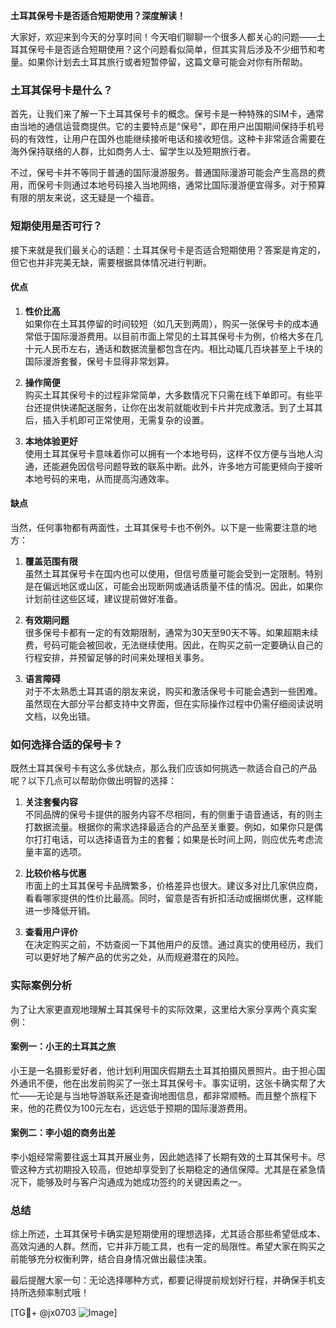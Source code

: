 **土耳其保号卡是否适合短期使用？深度解读！**

大家好，欢迎来到今天的分享时间！今天咱们聊聊一个很多人都关心的问题——土耳其保号卡是否适合短期使用？这个问题看似简单，但其实背后涉及不少细节和考量。如果你计划去土耳其旅行或者短暂停留，这篇文章可能会对你有所帮助。

### 土耳其保号卡是什么？

首先，让我们来了解一下土耳其保号卡的概念。保号卡是一种特殊的SIM卡，通常由当地的通信运营商提供。它的主要特点是“保号”，即在用户出国期间保持手机号码的有效性，让用户在国外也能继续接听电话和接收短信。这种卡非常适合需要在海外保持联络的人群，比如商务人士、留学生以及短期旅行者。

不过，保号卡并不等同于普通的国际漫游服务。普通国际漫游可能会产生高昂的费用，而保号卡则通过本地号码接入当地网络，通常比国际漫游便宜得多。对于预算有限的朋友来说，这无疑是一个福音。

### 短期使用是否可行？

接下来就是我们最关心的话题：土耳其保号卡是否适合短期使用？答案是肯定的，但它也并非完美无缺，需要根据具体情况进行判断。

#### 优点

1. **性价比高**  
   如果你在土耳其停留的时间较短（如几天到两周），购买一张保号卡的成本通常低于国际漫游费用。以目前市面上常见的土耳其保号卡为例，价格大多在几十元人民币左右，通话和数据流量都包含在内。相比动辄几百块甚至上千块的国际漫游套餐，保号卡显得非常划算。

2. **操作简便**  
   购买土耳其保号卡的过程非常简单，大多数情况下只需在线下单即可。有些平台还提供快递配送服务，让你在出发前就能收到卡片并完成激活。到了土耳其后，插入手机即可正常使用，无需复杂的设置。

3. **本地体验更好**  
   使用土耳其保号卡意味着你可以拥有一个本地号码，这样不仅方便与当地人沟通，还能避免因信号问题导致的联系中断。此外，许多地方可能更倾向于接听本地号码的来电，从而提高沟通效率。

#### 缺点

当然，任何事物都有两面性，土耳其保号卡也不例外。以下是一些需要注意的地方：

1. **覆盖范围有限**  
   虽然土耳其保号卡在国内也可以使用，但信号质量可能会受到一定限制。特别是在偏远地区或山区，可能会出现断网或通话质量不佳的情况。因此，如果你计划前往这些区域，建议提前做好准备。

2. **有效期问题**  
   很多保号卡都有一定的有效期限制，通常为30天至90天不等。如果超期未续费，号码可能会被回收，无法继续使用。因此，在购买之前一定要确认自己的行程安排，并预留足够的时间来处理相关事务。

3. **语言障碍**  
   对于不太熟悉土耳其语的朋友来说，购买和激活保号卡可能会遇到一些困难。虽然现在大部分平台都支持中文界面，但在实际操作过程中仍需仔细阅读说明文档，以免出错。

### 如何选择合适的保号卡？

既然土耳其保号卡有这么多优缺点，那么我们应该如何挑选一款适合自己的产品呢？以下几点可以帮助你做出明智的选择：

1. **关注套餐内容**  
   不同品牌的保号卡提供的服务内容不尽相同，有的侧重于语音通话，有的则主打数据流量。根据你的需求选择最适合的产品至关重要。例如，如果你只是偶尔打打电话，可以选择语音为主的套餐；如果是长时间上网，则应优先考虑流量丰富的选项。

2. **比较价格与优惠**  
   市面上的土耳其保号卡品牌繁多，价格差异也很大。建议多对比几家供应商，看看哪家提供的性价比最高。同时，留意是否有折扣活动或捆绑优惠，这样能进一步降低开销。

3. **查看用户评价**  
   在决定购买之前，不妨查阅一下其他用户的反馈。通过真实的使用经历，我们可以更好地了解产品的优劣之处，从而规避潜在的风险。

### 实际案例分析

为了让大家更直观地理解土耳其保号卡的实际效果，这里给大家分享两个真实案例：

#### 案例一：小王的土耳其之旅  
小王是一名摄影爱好者，他计划利用国庆假期去土耳其拍摄风景照片。由于担心国外通讯不便，他在出发前购买了一张土耳其保号卡。事实证明，这张卡确实帮了大忙——无论是与当地导游联系还是查询地图信息，都非常顺畅。而且整个旅程下来，他的花费仅为100元左右，远远低于预期的国际漫游费用。

#### 案例二：李小姐的商务出差  
李小姐经常需要往返土耳其开展业务，因此她选择了长期有效的土耳其保号卡。尽管这种方式初期投入较高，但她却享受到了长期稳定的通信保障。尤其是在紧急情况下，能够及时与客户沟通成为她成功签约的关键因素之一。

### 总结

综上所述，土耳其保号卡确实是短期使用的理想选择，尤其适合那些希望低成本、高效沟通的人群。然而，它并非万能工具，也有一定的局限性。希望大家在购买之前能够充分权衡利弊，结合自身情况做出最佳决策。

最后提醒大家一句：无论选择哪种方式，都要记得提前规划好行程，并确保手机支持所选频率制式哦！

[TG💪+ @jx0703 ![Image](https://github.com/user-attachments/assets/dbca1d08-cadb-493c-b0ec-ad6f7a83f270)]